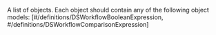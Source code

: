 A list of objects. Each object should contain any of the following object models: [#/definitions/DSWorkflowBooleanExpression, #/definitions/DSWorkflowComparisonExpression]